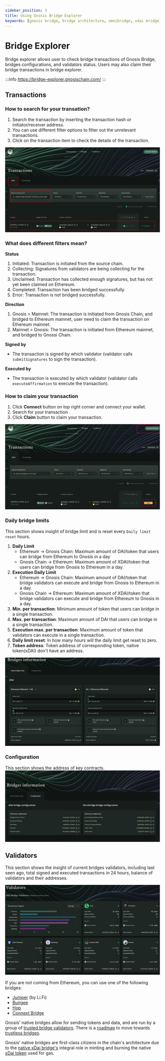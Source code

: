 ```yaml
---
sidebar_position: 3
title: Using Gnosis Bridge Explorer
keywords: [gnosis bridge, bridge architecture, omnibridge, xdai bridge]
---
```


# Bridge Explorer

Bridge explorer allows user to check bridge transactions of Gnosis Bridge, bridges configurations, and validators status. Users may also claim their bridge transactions in bridge explorer.

:::info
https://bridge-explorer.gnosischain.com/
:::


## Transactions

### How to search for your transation?

1. Search the transaction by inserting the transaction hash or initiator/receiver address.
2. You can use different filter options to filter out the unrelevant transactions.
3. Click on the transaction item to check the details of the transaction.

![Search Transaction](../../static/img/bridges/bridge-explorer/search-tx.png)

### What does different filters mean?

**Status**

1. Initiated: Transaction is initiated from the source chain.
2. Collecting: Signatures from validators are being collecting for the transaction.
3. Unclaimed: Transaction has collected enough signatures, but has not yet been claimed on Ethereum.
4. Completed: Transaction has been bridged successfully.
5. Error: Transaction is not bridged successfully.

**Direction**

1. Gnosis > Mainnet: The transaction is initiated from Gnosis Chain, and bridged to Ethereum mainnet, user need to claim the transaction on Ethereum mainnet.
2. Mainnet > Gnosis: The transaction is initiated from Ethereum mainnet, and bridged to Gnossi Chain.

**Signed by**

- The transaction is signed by which validator (validator calls `submitSignatures` to sign the transaction).

**Executed by**

- The transaction is executed by which validator (validator calls `executeAffirmation` to execute the transaction).

### How to claim your transaction

1. Click **Connect** button on top right corner and connect your wallet.
2. Search for your transaction
3. Click **Claim** button to claim your transaction.

![claim tx](../../static/img/bridges/bridge-explorer/claim-tx.png)


### Daily bridge limits

This section shows insight of bridge limit and is reset every `Daily limit reset` hours.

1. **Daily Limit**
   - Ethereum -> Gnosis Chain: Maximum amount of DAI/token that users can bridge from Ethereum to Gnosis in a day
   - Gnosis Chain -> Ethereum: Maximum amount of XDAI/token that users can bridge from Gnosis to Ethereum in a day.
2. **Execution Daily Limit**
   - Ethereum -> Gnosis Chain: Maximum amount of DAI/token that bridge validators can execute and bridge from Gnosis to Ethereum in a day.
   - Gnosis Chain -> Ethereum: Maximum amount of XDAI/token that bridge validators can execute and bridge from Ethereum to Gnosis in a day.
3. **Min. per transaction**: Minimum amount of token that users can bridge in a single transaction.
4. **Max. per transaction**: Maximum amount of DAI that users can bridge in a single transaction.
5. **Execution max. per transaction**: Maximum amount of token that validators can execute in a single transaction.
6. **Daily limit reset**: In how many hours will the daily limit get reset to zero.
7. **Token address**: Token address of corresponding token, native token(xDAI) don't have an address.

![](../../static/img/bridges/bridge-explorer/bridge-info.png)

### Configuration

This section shows the address of key contracts.
![](../../static/img/bridges/bridge-explorer/bridge-configuration.png)

## Validators

This section shows the insight of current bridges validators, including last seen ago, total signed and executed transactions in 24 hours, balance of validators and their addresses.

![](../../static/img//bridges/bridge-explorer/validator-status.png)


If you are not coming from Ethereum, you can use one of the following bridges:
- [Jumper](https://jumper.exchange/) (by Li.Fi)
- [Bungee](https://www.bungee.exchange)
- [Hop](https://app.hop.exchange/)
- [Connext Bridge](https://bridge.connext.network/)

Gnosis' native bridges allow for sending tokens and data, and are run by a group of [trusted bridge validators](/bridges/tokenbridge/amb-bridge#bridge-validators). There is a [roadmap](/bridges/roadmap) to move towards [trustless bridges](/bridges/roadmap#trustless-bridges).

Gnosis' native bridges are first-class citizens in the chain's architecture due to the [native xDai bridge's](/bridges/tokenbridge/xdai-bridge) integral role in minting and burning the native [xDai token](/concepts/tokens/xdai) used for gas.

